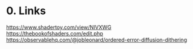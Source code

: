 # 0. Links
https://www.shadertoy.com/view/NlVXWG
https://thebookofshaders.com/edit.php
https://observablehq.com/@jobleonard/ordered-error-diffusion-dithering
